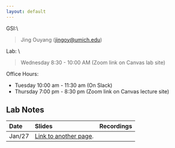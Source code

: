 ```yaml
---
layout: default
---
```



GSI:\
> Jing Ouyang (jingoy@umich.edu)

Lab: \
> Wednesday 8:30 - 10:00 AM (Zoom link on Canvas lab site) 

Office Hours:   
- Tuesday 10:00 am - 11:30 am (On Slack) 
- Thursday 7:00 pm - 8:30 pm (Zoom link on Canvas lecture site) 


## Lab Notes

| Date       | Slides          | Recordings |
|:-------------|:------------------|:------|
|  Jan/27          | [Link to another page](./another-page.html). |   |

